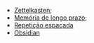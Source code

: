 
- [Zettelkasten](Zettelkasten);
- [Memória de longo prazo](Memória%20de%20longo%20prazo.md);
- [Repetição espaçada](Repetição%20espaçada.md)
- [Obsidian](Obsidian.md)